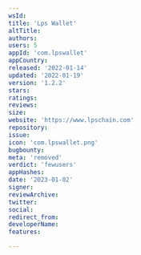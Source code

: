 ```yaml
---
wsId: 
title: 'Lps Wallet'
altTitle: 
authors: 
users: 5
appId: 'com.lpswallet'
appCountry: 
released: '2022-01-14'
updated: '2022-01-19'
version: '1.2.2'
stars: 
ratings: 
reviews: 
size: 
website: 'https://www.lpschain.com'
repository: 
issue: 
icon: 'com.lpswallet.png'
bugbounty: 
meta: 'removed'
verdict: 'fewusers'
appHashes: 
date: '2023-01-02'
signer: 
reviewArchive: 
twitter: 
social: 
redirect_from: 
developerName: 
features: 

---
```


